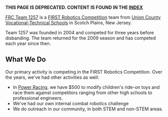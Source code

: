**THIS PAGE IS DEPRECATED. CONTENT IS FOUND IN THE [INDEX](index.md)**

[FRC Team 1257](http://team1257.org/) is a [FIRST Robotics Competition](https://www.firstinspires.org/) team from [Union County Vocational-Technical Schools](https://www.ucvts.tec.nj.us/) in Scotch Plains, New Jersey.

Team 1257 was founded in 2004 and competed for three years before disbanding. The team returned for the 2009 season and has competed each year since then.

## What We Do
Our primary activity is competing in the FIRST Robotics Competition. Over the years, we've had other activities as well:
* In [Power Racing](http://www.powerracingseries.org/), we have $500 to modify children's ride-on toys and race them against competitors ranging from other high schools to professional engineers.
* We've had our own internal combat robotics challenge
* We do outreach in our community, in both STEM and non-STEM areas.

